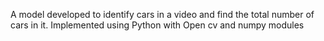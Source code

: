 A model developed to identify cars in a video and find the total number of cars in it. Implemented using Python with Open cv and numpy modules

